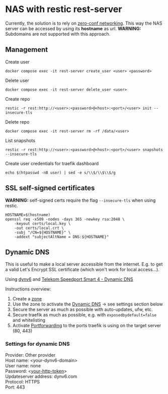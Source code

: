 # NAS with restic rest-server

Currently, the solution is to rely on [zero-conf networking](https://en.wikipedia.org/wiki/Zero-configuration_networking).
This way the NAS server can be accessed by using its **hostname** as url.
**WARNING:** Subdomains are not supported with this approach.

## Management

Create user

```shell
docker compose exec -it rest-server create_user <user> <password>
```

Delete user

```shell
docker compose exec -it rest-server delete_user <user>
```

Create repo

```shell
restic -r rest:http://<user>:<password>@<host>:<port>/<user> init --insecure-tls
```

Delete repo

```shell
docker compose exec -it rest-server rm -rf /data/<user>
```

List snapshots

```shell
restic -r rest:http://<user>:<password>@<host>:<port>/<user> snapshots --insecure-tls
```

Create user credentials for traefik dashboard

```shell
echo $(htpasswd -nB user) | sed -e s/\\$/\\$\\$/g
```

## SSL self-signed certificates

**WARNING:** self-signed certs require the flag `--insecure-tls` when using restic.

```shell
HOSTNAME=$(hostname)
openssl req -x509 -nodes -days 365 -newkey rsa:2048 \
    -keyout certs/local.key \
    -out certs/local.crt \
    -subj "/CN=${HOSTNAME}" \
    -addext "subjectAltName = DNS:${HOSTNAME}"
```

## Dynamic DNS

This is useful to make a local server accessible from the internet.
E.g. to get a valid Let's Encrypt SSL certificate (which won't work for local access...).

Using [dynv6](https://dynv6.com/) and [Telekom Speedport Smart 4 - Dynamic DNS](http://speedport.ip/html/content/internet/dyn_dns.html)

Instructions overview:

1. Create a [zone](https://dynv6.com/zones)
1. Use the zone to activate the [Dynamic DNS](http://speedport.ip/html/content/internet/dyn_dns.html) -> see settings section below
1. Secure the server as much as possible with auto-updates, ufw, etc.
1. Secure traefik as much as possible, e.g. with `exposedbydefault=false` and whitelisting
1. Activate [Portforwarding](http://speedport.ip/html/content/internet/portforwarding.html) to the ports traefik is using on the target server (80, 443)

### Settings for dynamic DNS

Provider: Other provider  
Host name: \<your-dynv6-domain\>  
User name: none  
Password: \<[your-http-token](https://dynv6.com/keys#token)\>  
Updateserver address: dynv6.com  
Protocol: HTTPS  
Port: 443  